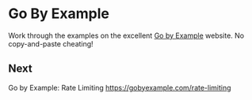
# Go By Example

Work through the examples on the excellent [Go by Example](https://gobyexample.com/)
website. No copy-and-paste cheating!


## Next

Go by Example: Rate Limiting
https://gobyexample.com/rate-limiting
